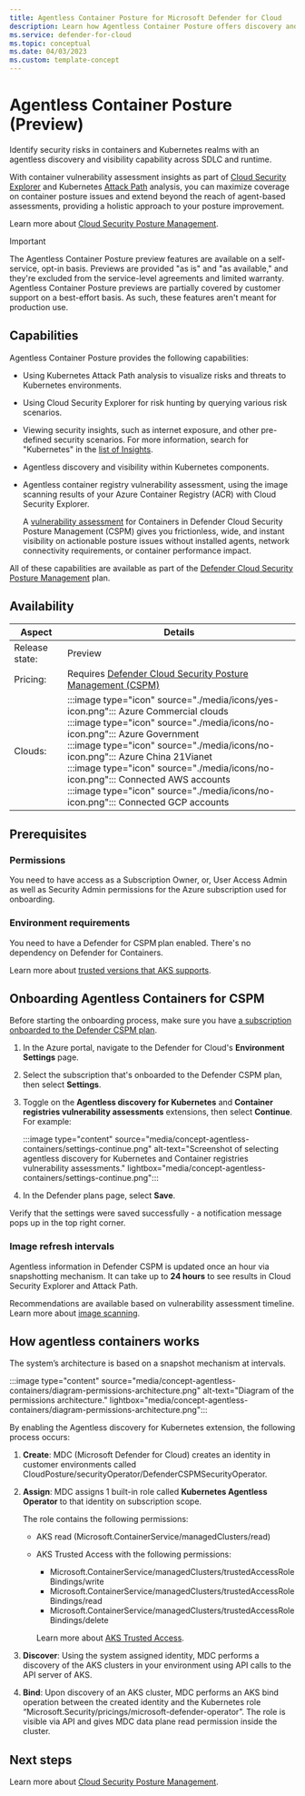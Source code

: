 ```yaml
---
title: Agentless Container Posture for Microsoft Defender for Cloud
description: Learn how Agentless Container Posture offers discovery and visibility for Containers without installing an agent on your machines.
ms.service: defender-for-cloud
ms.topic: conceptual
ms.date: 04/03/2023
ms.custom: template-concept
---
```


# Agentless Container Posture (Preview)

Identify security risks in containers and Kubernetes realms with an agentless discovery and visibility capability across SDLC and runtime.

With container vulnerability assessment insights as part of [Cloud Security Explorer](how-to-manage-cloud-security-explorer.md) and Kubernetes [Attack Path](attack-path-reference.md#azure-containers) analysis, you can maximize coverage on container posture issues and extend beyond the reach of agent-based assessments, providing a holistic approach to your posture improvement.

Learn more about [Cloud Security Posture Management](concept-cloud-security-posture-management.md).

> [!IMPORTANT]
> The Agentless Container Posture preview features are available on a self-service, opt-in basis. Previews are provided "as is" and "as available," and they're excluded from the service-level agreements and limited warranty. Agentless Container Posture previews are partially covered by customer support on a best-effort basis. As such, these features aren't meant for production use.

## Capabilities

Agentless Container Posture provides the following capabilities:

- Using Kubernetes Attack Path analysis to visualize risks and threats to Kubernetes environments.
- Using Cloud Security Explorer for risk hunting by querying various risk scenarios.
- Viewing security insights, such as internet exposure, and other pre-defined security scenarios. For more information, search for "Kubernetes" in the [list of Insights](attack-path-reference.md#insights).
- Agentless discovery and visibility within Kubernetes components.
- Agentless container registry vulnerability assessment, using the image scanning results of your Azure Container Registry (ACR) with Cloud Security Explorer.

    A [vulnerability assessment](defender-for-containers-vulnerability-assessment-azure.md) for Containers in Defender Cloud Security Posture Management (CSPM) gives you frictionless, wide, and instant visibility on actionable posture issues without installed agents, network connectivity requirements, or container performance impact.

All of these capabilities are available as part of the [Defender Cloud Security Posture Management](concept-cloud-security-posture-management.md) plan.

## Availability

| Aspect | Details |
|---------|---------|
|Release state:|Preview|
|Pricing:|Requires [Defender Cloud Security Posture Management (CSPM)](concept-cloud-security-posture-management.md) |
| Clouds:    | :::image type="icon" source="./media/icons/yes-icon.png"::: Azure Commercial clouds<br> :::image type="icon" source="./media/icons/no-icon.png"::: Azure Government<br>:::image type="icon" source="./media/icons/no-icon.png"::: Azure China 21Vianet<br>:::image type="icon" source="./media/icons/no-icon.png"::: Connected AWS accounts<br>:::image type="icon" source="./media/icons/no-icon.png"::: Connected GCP accounts        |

## Prerequisites

### Permissions

You need to have access as a Subscription Owner, or, User Access Admin as well as Security Admin permissions for the Azure subscription used for onboarding.

### Environment requirements

You need to have a Defender for CSPM plan enabled. There's no dependency on Defender for Containers​.

Learn more about [trusted versions that AKS supports](/azure/aks/supported-kubernetes-versions?tabs=azure-cli).

## Onboarding Agentless Containers for CSPM

Before starting the onboarding process, make sure you have [a subscription onboarded to the Defender CSPM plan](enable-enhanced-security.md#enable-enhanced-security-features-on-a-subscription).

1. In the Azure portal, navigate to the Defender for Cloud's **Environment Settings** page.

1. Select the subscription that's onboarded to the Defender CSPM plan, then select **Settings**.

1. Toggle on the **Agentless discovery for Kubernetes** and **Container registries vulnerability assessments** extensions, then select **Continue**. For example:

    :::image type="content" source="media/concept-agentless-containers/settings-continue.png" alt-text="Screenshot of selecting agentless discovery for Kubernetes and Container registries vulnerability assessments." lightbox="media/concept-agentless-containers/settings-continue.png":::

1. In the Defender plans page, select **Save**.

Verify that the settings were saved successfully - a notification message pops up in the top right corner.

### Image refresh intervals

Agentless information in Defender CSPM is updated once an hour via snapshotting mechanism. It can take up to **24 hours** to see results in Cloud Security Explorer and Attack Path.

Recommendations are available based on vulnerability assessment timeline. Learn more about [image scanning](defender-for-containers-vulnerability-assessment-azure.md).

## How agentless containers works

The system’s architecture is based on a snapshot mechanism at intervals.

:::image type="content" source="media/concept-agentless-containers/diagram-permissions-architecture.png" alt-text="Diagram of the permissions architecture." lightbox="media/concept-agentless-containers/diagram-permissions-architecture.png":::

By enabling the Agentless discovery for Kubernetes extension, the following process occurs:

1. **Create**: MDC (Microsoft Defender for Cloud) creates an identity in customer environments called CloudPosture/securityOperator/DefenderCSPMSecurityOperator.

1. **Assign**: MDC assigns 1 built-in role called **Kubernetes Agentless Operator** to that identity on subscription scope.

    The role contains the following permissions:
    - AKS read (Microsoft.ContainerService/managedClusters/read)
    - AKS Trusted Access with the following permissions:
        - Microsoft.ContainerService/managedClusters/trustedAccessRoleBindings/write
        - Microsoft.ContainerService/managedClusters/trustedAccessRoleBindings/read
        - Microsoft.ContainerService/managedClusters/trustedAccessRoleBindings/delete

        Learn more about [AKS Trusted Access](/azure/aks/trusted-access-feature).

1. **Discover**: Using the system assigned identity, MDC performs a discovery of the AKS clusters in your environment using API calls to the API server of AKS.

1. **Bind**: Upon discovery of an AKS cluster, MDC performs an AKS bind operation between the created identity and the Kubernetes role “Microsoft.Security/pricings/microsoft-defender-operator”. The role is visible via API and gives MDC data plane read permission inside the cluster.

## Next steps

Learn more about [Cloud Security Posture Management](concept-cloud-security-posture-management.md).
